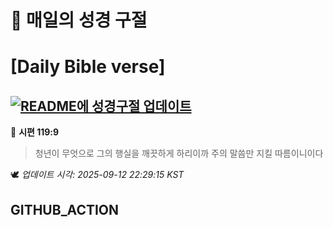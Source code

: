 # 🙏 매일의 성경 구절
# [Daily Bible verse]
## [![README에 성경구절 업데이트](https://github.com/DONGSUKA/first_test/actions/workflows/update-readme-bible.yml/badge.svg)](https://github.com/DONGSUKA/first_test/actions/workflows/update-readme-bible.yml)
<!-- START_BIBLE_VERSE -->
📖 **시편 119:9**
> 청년이 무엇으로 그의 행실을 깨끗하게 하리이까 주의 말씀만 지킬 따름이니이다

🕊️ _업데이트 시각: 2025-09-12 22:29:15 KST_
  <!-- END_BIBLE_VERSE -->
## GITHUB_ACTION
